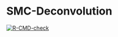 # SMC-Deconvolution

<!-- badges: start -->
[![R-CMD-check](https://github.com/kpcoleman/SMC-Deconvolution/workflows/R-CMD-check/badge.svg)](https://github.com/kpcoleman/SMC-Deconvolution/actions)
<!-- badges: end -->

